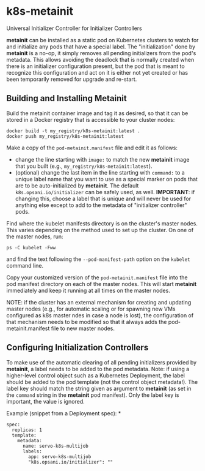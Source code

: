 # k8s-metainit
Universal Initializer Controller for Initializer Controllers

**metainit** can be installed as a static pod on Kubernetes clusters to watch for and initialize any pods that have a special label. The "initialization" done by **metainit** is a no-op, it simply removes all pending initializers from the pod's metadata. This allows avoiding the deadlock that is normally created when there is an initializer configuration present, but the pod that is meant to recognize this configuration and act on it is either not yet created or has been temporarily removed for upgrade and re-start.

## Building and Installing Metainit

Build the metainit container image and tag it as desired, so that it can be stored in a Docker registry that is accessible to your cluster nodes:

    docker build -t my_registry/k8s-metainit:latest .
    docker push my_registry/k8s-metainit:latest

Make a copy of the `pod-metainit.manifest` file and edit it as follows:

- change the line starting with `image:` to match the new **metainit** image that you built (e.g., `my_registry/k8s-metainit:latest`). 
- (optional) change the last item in the line starting with `command:` to a unique label name that you want to use as a special marker on pods that are to be auto-initialized by **metainit**. The default `k8s.opsani.io/initializer` can be safely used, as well. **IMPORTANT**: if changing this, choose a label that is unique and will never be used for anything else except to add to the metadata of "initializer controller" pods.

Find where the kubelet manifests directory is on the cluster's master nodes. This varies depending on the method used to set up the cluster. On one of the master nodes, run:

    ps -C kubelet -Fww

and find the text following the `--pod-manifest-path` option on the `kubelet` command line.

Copy your customized version of the `pod-metainit.manifest` file into the pod manifest directory on each of the master nodes. This will start **metainit** immediately and keep it running at all times on the master nodes.

NOTE: if the cluster has an external mechanism for creating and updating master nodes (e.g., for automatic scaling or for spawning new VMs configured as k8s master ndes in case a node is lost), the configuration of that mechanism needs to be modified so that it always adds the pod-metainit.manifest file to new master nodes.

## Configuring Initialization Controllers

To make use of the automatic clearing of all pending initializers provided by **metainit**,
a label needs to be added to the pod metadata.
Note: if using a higher-level control object such as a Kubernetes
Deployment, the label should be added to the pod template (not the control object metadata!).
The label key should match the string given as argument to **metainit**
(as set in the `command` string in the **metainit** pod manifest).
Only the label key is important, the value is ignored.
 
Example (snippet from a Deployment spec):                                                            *

    spec:
      replicas: 1
      template:
        metadata:
          name: servo-k8s-multijob
          labels:
            app: servo-k8s-multijob
            "k8s.opsani.io/initializer": ""

